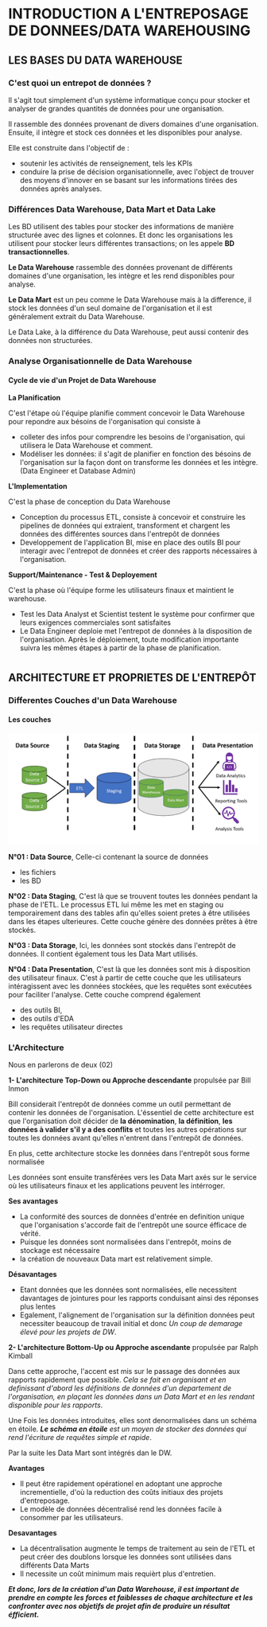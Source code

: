# INTRODUCTION A L'ENTREPOSAGE DE DONNEES/DATA WAREHOUSING

## LES BASES DU DATA WAREHOUSE

### C'est quoi un entrepot de données ?

Il s'agit tout simplement d'un système informatique conçu pour stocker et analyser de grandes quantités de données pour une organisation.

Il rassemble des données provenant de divers domaines d'une organisation. Ensuite, il intègre et stock ces données et les disponibles pour analyse.

Elle est construite dans l'objectif de :
- soutenir les activités de renseignement, tels les KPIs
- conduire la prise de décision organisationnelle, avec l'object de trouver des moyens d'innover en se basant sur les informations tirées des données après analyses.


### Différences Data Warehouse, Data Mart et Data Lake

Les BD utilisent des tables pour stocker des informations de manière structurée avec des lignes et colonnes. Et donc les organisations les utilisent pour stocker leurs différentes transactions; on les appele **BD transactionnelles**.

**Le Data Warehouse** rassemble des données provenant de différents domaines d'une organisation, les intègre et les rend disponibles pour analyse.

**Le Data Mart** est un peu comme le Data Warehouse mais à la difference, il stock les données d'un seul domaine de l'organisation et il est généralement extrait du Data Warehouse.

Le Data Lake, à la différence du Data Warehouse, peut aussi contenir des données non structurées.


### Analyse Organisationnelle de Data Warehouse

#### Cycle de vie d'un Projet de Data Warehouse

**La Planification**

C'est l'étape où l'équipe planifie comment concevoir le Data Warehouse pour repondre aux bésoins de l'organisation qui consiste à 
- colleter des infos pour comprendre les besoins de l'organisation, qui utilisera le Data Warehouse et comment.
- Modéliser les données: il s'agit de planifier en fonction des bésoins de l'organisation sur la façon dont on transforme les données et les intègre. (Data Engineer et Database Admin)

**L'Implementation**

C'est la phase de conception du Data Warehouse
- Conception du processus ETL, consiste à concevoir et construire les pipelines de données qui extraient, transforment et chargent les données des différentes sources dans l'entrepôt de données 
- Developpement de l'application BI, mise en place des outils BI pour interagir avec l'entrepot de données et créer des rapports nécessaires à l'organisation.

**Support/Maintenance - Test & Deployement**

C'est la phase où l'équipe forme les utilisateurs finaux et maintient le warehouse.
- Test les Data Analyst et Scientist testent le système pour confirmer que leurs exigences commerciales sont satisfaites
- Le Data Engineer deploie met l'entrepot de données à la disposition de l'organisation. Après le déploiement, toute modification importante suivra les mêmes étapes à partir de la phase de planification.

#
## ARCHITECTURE ET PROPRIETES DE L'ENTREPÔT

### **Differentes Couches d'un Data Warehouse**

#### **Les couches**

![alt text](image.png)

**N°01 : Data Source**, Celle-ci contenant la source de données
- les fichiers 
- les BD

**N°02 : Data Staging**, C'est là que se trouvent toutes les données pendant la phase de l'ETL. Le processus ETL lui même les met en staging ou temporairement dans des tables afin qu'elles soient pretes à être utilisées dans les étapes ulterieures. Cette couche génère des données prêtes à être stockés.

**N°03 : Data Storage**, Ici, les données sont stockés dans l'entrepôt de données. Il contient également tous les Data Mart utilisés.

**N°04 : Data Presentation**, C'est là que les données sont mis à disposition des utilisateur finaux.
C'est à partir de cette couche que les utilisateurs intéragissent avec les données stockées, que les requêtes sont exécutées pour faciliter l'analyse.
Cette couche comprend également 
- des outils BI, 
- des outils d'EDA
- les requêtes utilisateur directes


### **L'Architecture**

Nous en parlerons de deux (02)

**1- L'architecture Top-Down ou Approche descendante** propulsée par Bill Inmon

Bill considerait l'entrepôt de données comme un outil permettant de contenir les données de l'organisation. L'éssentiel de cette architecture est que l'organisation doit décider de **la dénomination**, **la définition**, **les données à valider s'il y a des conflits** et toutes les autres opérations sur toutes les données avant qu'elles n'entrent dans l'entrepôt de données.

En plus, cette architecture stocke les données dans l'entrepôt sous forme normalisée

Les données sont ensuite transférées vers les Data Mart axés sur le service où les utilisateurs finaux et les applications peuvent les intérroger. 

**Ses avantages** 
- La conformité des sources de données d'entrée en definition unique que l'organisation s'accorde fait de l'entrepôt une source éfficace de vérité.
- Puisque les données sont normalisées dans l'entrepôt, moins de stockage est nécessaire
- la création de nouveaux Data mart est relativement simple.

**Désavantages**
- Etant données que les données sont normalisées, elle necessitent davantages de jointures pour les rapports conduisant ainsi des réponses plus lentes
- Egalement, l'alignement de l'organisation sur la définition données peut necessiter beaucoup de travail initial et donc *Un coup de demarage élevé pour les projets de DW*.


**2- L'architecture Bottom-Up ou Approche ascendante** propulsée par Ralph Kimball

Dans cette approche, l'accent est mis sur le passage des données aux rapports rapidement que possible. *Cela se fait en organisant et en definissant d'abord les définitions de données d'un departement de l'organisation, en plaçant les données dans un Data Mart et en les rendant disponible pour les rapports*.

Une Fois les données introduites, elles sont denormalisées dans un schéma en étoile. ***Le schéma en étoile** est un moyen de stocker des données qui rend l'écriture de requêtes simple et rapide*.

Par la suite les Data Mart sont intégrés dan le DW.

**Avantages**
- Il peut être rapidement opérationel en adoptant une approche incrementielle, d'où la reduction des coûts initiaux des projets d'entreposage.
- Le modèle de données décentralisé rend les données facile à consommer par les utilisateurs.

**Desavantages**
- La décentralisation augmente le temps de traitement au sein de l'ETL et peut créer des doublons lorsque les données sont utilisées dans différents Data Marts
- Il necessite un coût minimum mais requièrt plus d'entretien.


***Et donc, lors de la création d'un Data Warehouse, il est important de prendre en compte les forces et faiblesses de chaque architecture et les confronter avec nos objetifs de projet afin de produire un résultat éfficient.***